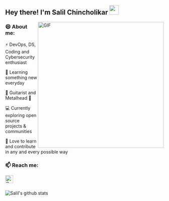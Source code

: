 <!--
**chincholikarsalil/chincholikarsalil** is a ✨ _special_ ✨ repository because its `README.md` (this file) appears on your GitHub profile.
### Hi there 👋
Here are some ideas to get you started:
- 🔭 I’m currently working on 
- 🌱 I’m currently learning ...
- 👯 I’m looking to collaborate on ...
- 🤔 I’m looking for help with ...
- 💬 Ask me about anything, I will be happy to help!
- 📫 How to reach me: ...
- 😄 Pronouns: ...
- ⚡ Fun fact: ...
-->
## Hey there! I'm Salil Chincholikar <img src="https://raw.githubusercontent.com/iampavangandhi/iampavangandhi/master/gifs/Hi.gif" width="30px"></h2>

<img align="right" width="400" alt="GIF" src="https://media.giphy.com/media/26vACLXgansDXwHzzI/giphy.gif" />

### 😄 About me:

⚡ DevOps, DS, Coding and Cybersecurity enthusiast

🌱 Learning something new everyday

🎸 Guitarist and Metalhead 🤘

💻 Currently exploring open source projects & communities

👯 Love to learn and contribute in any and every possible way


### 📫 Reach me:

<a href="https://salil.carrd.co/">
  <img align="left" alt="Connect Links" width="25px" src="https://www.svgrepo.com/show/134249/plug-and-plug-connection.svg" />
</a>
<br><br>


![Salil's github stats](https://github-readme-stats.vercel.app/api?username=chincholikarsalil&show_icons=true)
